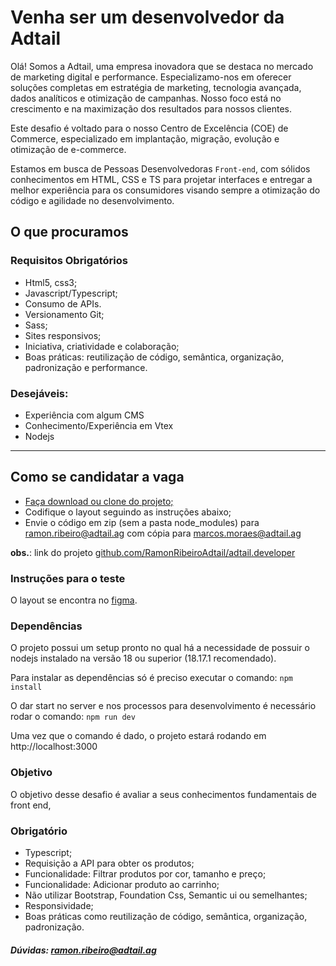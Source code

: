# Venha ser um desenvolvedor da Adtail

Olá! Somos a Adtail, uma empresa inovadora que se destaca no mercado de marketing digital e performance. Especializamo-nos em oferecer soluções completas em estratégia de marketing, tecnologia avançada, dados analíticos e otimização de campanhas. Nosso foco está no crescimento e na maximização dos resultados para nossos clientes.

Este desafio é voltado para o nosso Centro de Excelência (COE) de Commerce, especializado em implantação, migração, evolução e otimização de e-commerce.

Estamos em busca de Pessoas Desenvolvedoras `Front-end`, com sólidos conhecimentos em HTML, CSS e TS para projetar interfaces e entregar a melhor experiência para os consumidores visando sempre a otimização do código e agilidade no desenvolvimento.

## O que procuramos

### Requisitos Obrigatórios

- Html5, css3;
- Javascript/Typescript;
- Consumo de APIs.
- Versionamento Git;
- Sass;
- Sites responsivos;
- Iniciativa, criatividade e colaboração;
- Boas práticas: reutilização de código, semântica, organização, padronização e performance.

### Desejáveis:

- Experiência com algum CMS
- Conhecimento/Experiência em Vtex
- Nodejs

---

## Como se candidatar a vaga

- [Faça download ou clone do projeto;](https://github.com/RamonRibeiroAdtail/adtail.developer)
- Codifique o layout seguindo as instruções abaixo;
- Envie o código em zip (sem a pasta node_modules) para [ramon.ribeiro@adtail.ag](mailto:ramon.ribeiro@adtail.ag?subject=Vaga%20DEV%20-%20Adtail) com cópia para marcos.moraes@adtail.ag

**obs.**: link do projeto [github.com/RamonRibeiroAdtail/adtail.developer](https://github.com/RamonRibeiroAdtail/adtail.developer)

### Instruções para o teste

O layout se encontra no [figma](https://www.figma.com/design/sDFYa0pAeJQ5NcjwU4Ehby/Desafio-Adtail?node-id=0-1&t=t9TuZVyjcblyiLA8-0).

### Dependências

O projeto possui um setup pronto no qual há a necessidade de possuir o nodejs instalado na versão 18 ou superior (18.17.1 recomendado).

Para instalar as dependências só é preciso executar o comando: `npm install`

O dar start no server e nos processos para desenvolvimento é necessário rodar o comando: `npm run dev`

Uma vez que o comando é dado, o projeto estará rodando em http://localhost:3000

### Objetivo

O objetivo desse desafio é avaliar a seus conhecimentos fundamentais de front end,

### Obrigatório

- Typescript;
- Requisição a API para obter os produtos;
- Funcionalidade: Filtrar produtos por cor, tamanho e preço;
- Funcionalidade: Adicionar produto ao carrinho;
- Não utilizar Bootstrap, Foundation Css, Semantic ui ou semelhantes;
- Responsividade;
- Boas práticas como reutilização de código, semântica, organização, padronização.

##### Dúvidas: [ramon.ribeiro@adtail.ag](mailto:ramon.ribeiro@adtail.ag?subject=Dúvida%20Vaga%20DEV%20-%Adtail)
